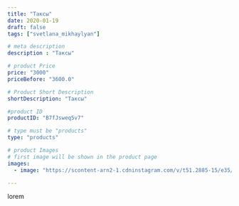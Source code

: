 ```yaml
---
title: "Таксы"
date: 2020-01-19
draft: false
tags: ["svetlana_mikhaylyan"]

# meta description
description : "Таксы"

# product Price
price: "3000"
priceBefore: "3600.0"

# Product Short Description
shortDescription: "Таксы"

#product ID
productID: "B7fJsweq5v7"

# type must be "products"
type: "products"

# product Images
# first image will be shown in the product page
images:
  - image: "https://scontent-arn2-1.cdninstagram.com/v/t51.2885-15/e35/80800761_3781150258569331_8065413291948106169_n.jpg?se=7&tp=1&_nc_ht=scontent-arn2-1.cdninstagram.com&_nc_cat=107&_nc_ohc=84zdgc14yAoAX8uRnTP&oh=5b763280776fb9a1a9a1ba00dcdc2c99&oe=6074EA90&ig_cache_key=MjIyNDUzOTM5OTA3NDA2MTMwNw%3D%3D.2"

---
```

lorem
